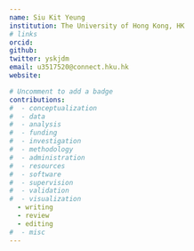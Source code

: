```yaml
---
name: Siu Kit Yeung  
institution: The University of Hong Kong, HK
# links
orcid:
github:
twitter: yskjdm
email: u3517520@connect.hku.hk
website:

# Uncomment to add a badge
contributions:
#  - ​conceptualization
#  - data
#  - analysis
#  - funding​
#  - ​investigation
#  - ​methodology
#  - administration​
#  - ​resources
#  - ​software
#  - ​supervision
#  - ​validation
#  - ​visualization
  - writing
  - review
  - editing
#  - misc
---
```

